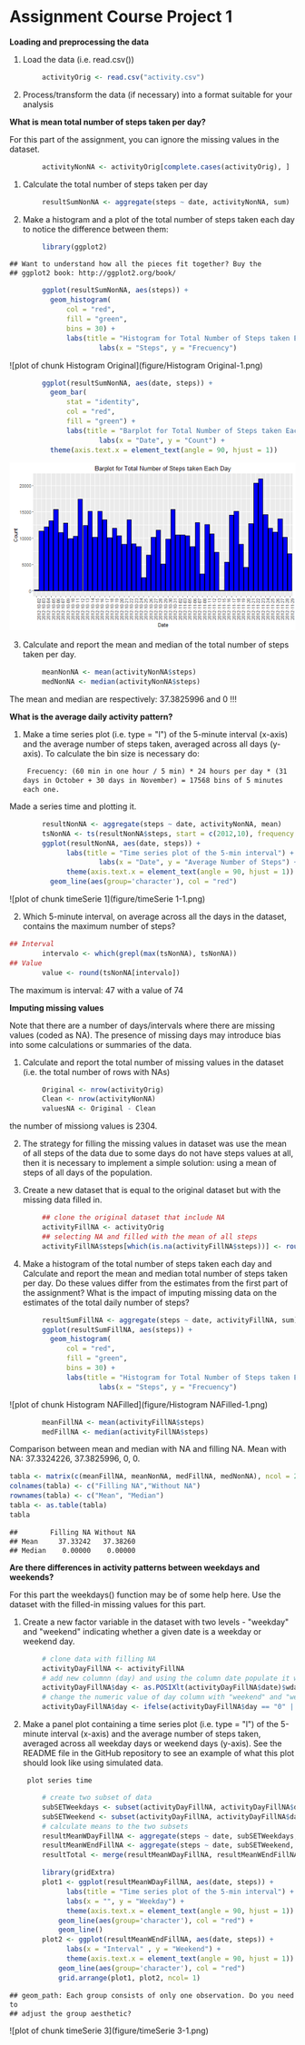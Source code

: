 Assignment Course Project 1
============================
**Loading and preprocessing the data**  

1. Load the data (i.e. read.csv())  
        

```r
        activityOrig <- read.csv("activity.csv")
```
2. Process/transform the data (if necessary) into a format suitable for your analysis  

**What is mean total number of steps taken per day?**  

For this part of the assignment, you can ignore the missing values in the dataset.   


```r
        activityNonNA <- activityOrig[complete.cases(activityOrig), ]
```

1. Calculate the total number of steps taken per day


```r
        resultSumNonNA <- aggregate(steps ~ date, activityNonNA, sum)
```

2. Make a histogram and a plot of the total number of steps taken each day to notice the difference between them:


```r
        library(ggplot2)        
```

```
## Want to understand how all the pieces fit together? Buy the
## ggplot2 book: http://ggplot2.org/book/
```

```r
        ggplot(resultSumNonNA, aes(steps)) + 
          geom_histogram(
              col = "red", 
              fill = "green",
              bins = 30) +
              labs(title = "Histogram for Total Number of Steps taken Each Day") +
                      labs(x = "Steps", y = "Frecuency")
```

![plot of chunk Histogram Original](figure/Histogram Original-1.png)


```r
        ggplot(resultSumNonNA, aes(date, steps)) + 
          geom_bar(
              stat = "identity",
              col = "red", 
              fill = "green") +
              labs(title = "Barplot for Total Number of Steps taken Each Day") +
                      labs(x = "Date", y = "Count") +
          theme(axis.text.x = element_text(angle = 90, hjust = 1))
```

![plot of chunk Barplot](figure/Barplot-1.png)

3. Calculate and report the mean and median of the total number of steps taken per day.


```r
        meanNonNA <- mean(activityNonNA$steps)
        medNonNA <- median(activityNonNA$steps)
```

The mean and median are respectively: 37.3825996  and 0 !!!

**What is the average daily activity pattern?**  

1. Make a time series plot (i.e. type = "l") of the 5-minute interval (x-axis) and the average number of steps taken, averaged across all days (y-axis). To calculate the bin size is necessary do: 

        Frecuency: (60 min in one hour / 5 min) * 24 hours per day * (31 days in October + 30 days in November) = 17568 bins of 5 minutes each one.

Made a series time and plotting it.


```r
        resultNonNA <- aggregate(steps ~ date, activityNonNA, mean)
        tsNonNA <- ts(resultNonNA$steps, start = c(2012,10), frequency = 17568)
        ggplot(resultNonNA, aes(date, steps)) +
              labs(title = "Time series plot of the 5-min interval") +
                      labs(x = "Date", y = "Average Number of Steps") +
              theme(axis.text.x = element_text(angle = 90, hjust = 1)) +
          geom_line(aes(group='character'), col = "red") 
```

![plot of chunk timeSerie 1](figure/timeSerie 1-1.png)

2. Which 5-minute interval, on average across all the days in the dataset, contains the maximum number of steps?


```r
## Interval
        intervalo <- which(grepl(max(tsNonNA), tsNonNA))
## Value
        value <- round(tsNonNA[intervalo])
```
The maximum is interval: 47 with a value of 74

**Imputing missing values**  

Note that there are a number of days/intervals where there are missing values (coded as NA). 
The presence of missing days may introduce bias into some calculations or summaries of the data.  

1. Calculate and report the total number of missing values in the dataset (i.e. the total number of rows with NAs)


```r
        Original <- nrow(activityOrig)
        Clean <- nrow(activityNonNA)
        valuesNA <- Original - Clean
```
the number of missiong values is 2304.

2. The strategy for filling the missing values in dataset was use the mean of all steps of the data due to some days do not have steps values at all, then it is necessary to implement a simple solution: using a mean of steps of all days of the population.

3. Create a new dataset that is equal to the original dataset but with the missing data filled in.


```r
        ## clone the original dataset that include NA
        activityFillNA <- activityOrig
        ## selecting NA and filled with the mean of all steps
        activityFillNA$steps[which(is.na(activityFillNA$steps))] <- round(mean(activityFillNA$steps, na.rm = TRUE))
```
4. Make a histogram of the total number of steps taken each day and Calculate and report the mean and median 
total number of steps taken per day. Do these values differ from the estimates from the first part of the assignment? What is the impact of imputing missing data on the estimates of the total daily number of steps?


```r
        resultSumFillNA <- aggregate(steps ~ date, activityFillNA, sum)
        ggplot(resultSumFillNA, aes(steps)) + 
          geom_histogram(
              col = "red", 
              fill = "green",
              bins = 30) +
              labs(title = "Histogram for Total Number of Steps taken Each Day") +
                      labs(x = "Steps", y = "Frecuency")
```

![plot of chunk Histogram NAFilled](figure/Histogram NAFilled-1.png)


```r
        meanFillNA <- mean(activityFillNA$steps)
        medFillNA <- median(activityFillNA$steps)
```
Comparison between mean and median with NA and filling NA. Mean with NA: 37.3324226, 37.3825996, 0, 0.


```r
tabla <- matrix(c(meanFillNA, meanNonNA, medFillNA, medNonNA), ncol = 2, byrow = TRUE)
colnames(tabla) <- c("Filling NA","Without NA")
rownames(tabla) <- c("Mean", "Median")
tabla <- as.table(tabla)
tabla
```

```
##        Filling NA Without NA
## Mean     37.33242   37.38260
## Median    0.00000    0.00000
```

**Are there differences in activity patterns between weekdays and weekends?**

For this part the weekdays() function may be of some help here. Use the dataset with the filled-in 
missing values for this part.    

1. Create a new factor variable in the dataset with two levels - "weekday" and "weekend" indicating 
whether a given date is a weekday or weekend day.


```r
        # clone data with filling NA
        activityDayFillNA <- activityFillNA
        # add new columnn (day) and using the column date populate it with the number of the day [0:6]
        activityDayFillNA$day <- as.POSIXlt(activityDayFillNA$date)$wday
        # change the numeric value of day column with "weekend" and "weekday" depending of its number
        activityDayFillNA$day <- ifelse(activityDayFillNA$day == "0" | activityDayFillNA$day == "6",                                                 activityDayFillNA$day <- "weekend", activityDayFillNA$day <- "weekday")
```

2. Make a panel plot containing a time series plot (i.e. type = "l") of the 5-minute interval (x-axis) 
and the average number of steps taken, averaged across all weekday days or weekend days (y-axis). See 
the README file in the GitHub repository to see an example of what this plot should look like using 
simulated data.

        plot series time
        

```r
        # create two subset of data 
        subSETWeekdays <- subset(activityDayFillNA, activityDayFillNA$day == "weekday")
        subSETWeekend <- subset(activityDayFillNA, activityDayFillNA$day == "weekend")
        # calculate means to the two subsets
        resultMeanWDayFillNA <- aggregate(steps ~ date, subSETWeekdays, mean)
        resultMeanWEndFillNA <- aggregate(steps ~ date, subSETWeekend, mean)
        resultTotal <- merge(resultMeanWDayFillNA, resultMeanWEndFillNA$steps, by = 0, all = TRUE)
```


```r
        library(gridExtra)
        plot1 <- ggplot(resultMeanWDayFillNA, aes(date, steps)) +
              labs(title = "Time series plot of the 5-min interval") +
              labs(x = "", y = "Weekday") +
              theme(axis.text.x = element_text(angle = 90, hjust = 1)) +
            geom_line(aes(group='character'), col = "red") +
            geom_line()
        plot2 <- ggplot(resultMeanWEndFillNA, aes(date, steps)) +
              labs(x = "Interval" , y = "Weekend") +
              theme(axis.text.x = element_text(angle = 90, hjust = 1)) +
            geom_line(aes(group='character'), col = "red")
            grid.arrange(plot1, plot2, ncol= 1)
```

```
## geom_path: Each group consists of only one observation. Do you need to
## adjust the group aesthetic?
```

![plot of chunk timeSerie 3](figure/timeSerie 3-1.png)






